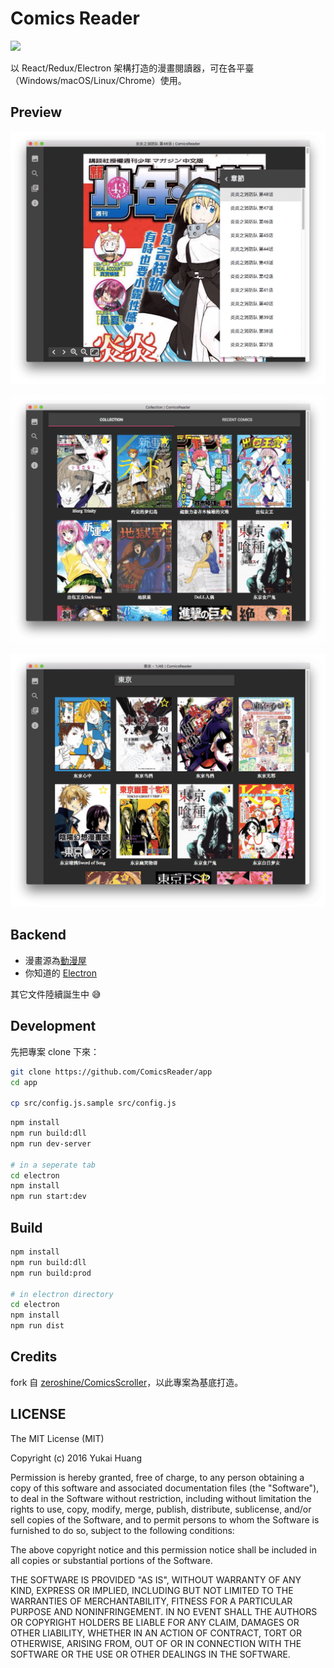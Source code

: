 # Comics Reader

<img src="http://i.imgur.com/tHWdF5a.png" width="200">

以 React/Redux/Electron 架構打造的漫畫閱讀器，可在各平臺（Windows/macOS/Linux/Chrome）使用。

## Preview

![](docs/images/reader.png)

![](docs/images/collection.png)

![](docs/images/search.png)

## Backend

* 漫畫源為[動漫屋](http://www.dm5.com)
* 你知道的 [Electron](http://electron.atom.io/)

其它文件陸續誕生中 😅

## Development

先把專案 clone 下來：

```bash
git clone https://github.com/ComicsReader/app
cd app

cp src/config.js.sample src/config.js
```

```bash
npm install
npm run build:dll
npm run dev-server

# in a seperate tab
cd electron
npm install
npm run start:dev
```

## Build

```bash
npm install
npm run build:dll
npm run build:prod

# in electron directory
cd electron
npm install
npm run dist
```

## Credits

fork 自 [zeroshine/ComicsScroller](https://github.com/zeroshine/ComicsScroller)，以此專案為基底打造。


## LICENSE

The MIT License (MIT)

Copyright (c) 2016 Yukai Huang

Permission is hereby granted, free of charge, to any person obtaining a copy of this software and associated documentation files (the "Software"), to deal in the Software without restriction, including without limitation the rights to use, copy, modify, merge, publish, distribute, sublicense, and/or sell copies of the Software, and to permit persons to whom the Software is furnished to do so, subject to the following conditions:

The above copyright notice and this permission notice shall be included in all copies or substantial portions of the Software.

THE SOFTWARE IS PROVIDED "AS IS", WITHOUT WARRANTY OF ANY KIND, EXPRESS OR IMPLIED, INCLUDING BUT NOT LIMITED TO THE WARRANTIES OF MERCHANTABILITY, FITNESS FOR A PARTICULAR PURPOSE AND NONINFRINGEMENT. IN NO EVENT SHALL THE AUTHORS OR COPYRIGHT HOLDERS BE LIABLE FOR ANY CLAIM, DAMAGES OR OTHER LIABILITY, WHETHER IN AN ACTION OF CONTRACT, TORT OR OTHERWISE, ARISING FROM, OUT OF OR IN CONNECTION WITH THE SOFTWARE OR THE USE OR OTHER DEALINGS IN THE SOFTWARE.

